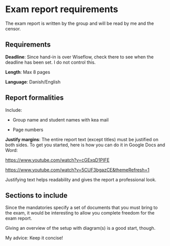 # Exam report requirements

The exam report is written by the group and will be read by me and the censor. 

## Requirements

**Deadline**: Since hand-in is over Wiseflow, check there to see when the deadline has been set. I do not control this.

**Length**: Max 8 pages

**Language**: Danish/English

## Report formalities

Include: 

- Group name and student names with kea mail

- Page numbers

**Justify margins**: The entire report text (except titles) must be justified on both sides. To get you started, here is how you can do it in Google Docs and Word:

https://www.youtube.com/watch?v=cGExqD1PIFE

https://www.youtube.com/watch?v=5CUF3bgazCE&themeRefresh=1

Justifying text helps readability and gives the report a professional look. 

## Sections to include

Since the mandatories specify a set of documents that you must bring to the exam, it would be interesting to allow you complete freedom for the exam report. 

Giving an overview of the setup with diagram(s) is a good start, though.

My advice: Keep it concise!
